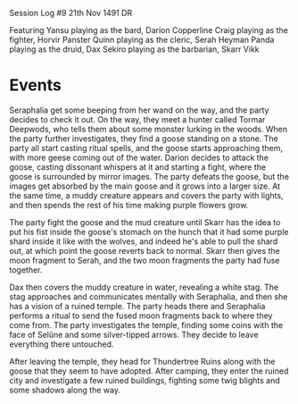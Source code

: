 Session Log #9
21th Nov 1491 DR

Featuring
Yansu playing as the bard, Darion Copperline
Craig playing as the fighter, Horvir Panster
Quinn playing as the cleric, Serah Heyman
Panda playing as the druid, Dax
Sekiro playing as the barbarian, Skarr Vikk

# Events

Seraphalia get some beeping from her wand on the way, and the party decides to check it out. On the way, they meet a hunter called Tormar Deepwods, who tells them about some monster lurking in the woods. When the party further investigates, they find a goose standing on a stone. The party all start casting ritual spells, and the goose starts approaching them, with more geese coming out of the water. Darion decides to attack the goose, casting dissonant whispers at it and starting a fight, where the goose is surrounded by mirror images. The party defeats the goose, but the images get absorbed by the main goose and it grows into a larger size. At the same time, a muddy creature appears and covers the party with lights, and then spends the rest of his time making purple flowers grow. 

The party fight the goose and the mud creature until Skarr has the idea to put his fist inside the goose's stomach on the hunch that it had some purple shard inside it like with the wolves, and indeed he's able to pull the shard out, at which point the goose reverts back to normal. Skarr then gives the moon fragment to Serah, and the two moon fragments the party had fuse together.

Dax then covers the muddy creature in water, revealing a white stag. The stag approaches and communicates mentally with Seraphalia, and then she has a vision of a ruined temple. The party heads there and Seraphalia performs a ritual to send the fused moon fragments back to where they come from. 
The party investigates the temple, finding some coins with the face of Selûne and some silver-tipped arrows. They decide to leave everything there untouched.

After leaving the temple, they head for Thundertree Ruins along with the goose that they seem to have adopted. After camping, they enter the ruined city and investigate a few ruined buildings, fighting some twig blights and some shadows along the way.